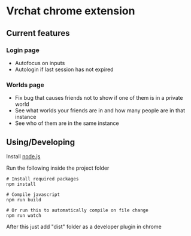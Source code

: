 # Vrchat chrome extension

## Current features

### Login page
- Autofocus on inputs
- Autologin if last session has not expired

### Worlds page
- Fix bug that causes friends not to show if one of them is in a private world
- See what worlds your friends are in and how many people are in that instance
- See who of them are in the same instance

## Using/Developing
Install [node.js](https://nodejs.org)

Run the following inside the project folder
```
# Install required packages
npm install

# Compile javascript
npm run build

# Or run this to automatically compile on file change
npm run watch
```

After this just add "dist" folder as a developer plugin in chrome
